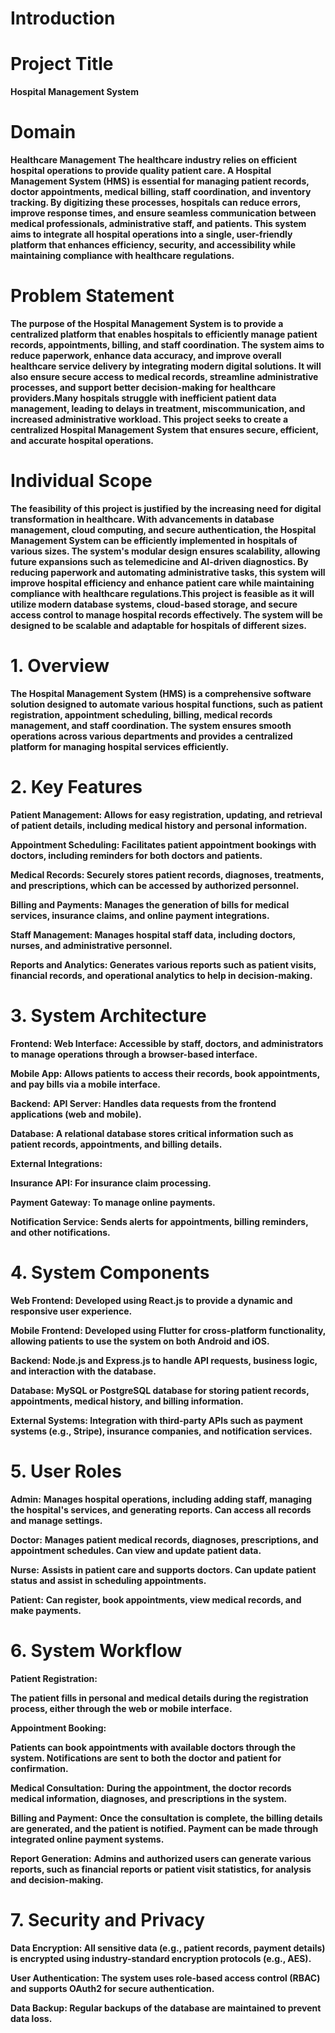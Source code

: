 # Introduction

# Project Title

**Hospital Management System**

# Domain
**Healthcare Management**
**The healthcare industry relies on efficient hospital operations to provide quality patient care. A Hospital Management System (HMS) is essential for managing patient records, doctor appointments, medical billing, staff coordination, and inventory tracking. By digitizing these processes, hospitals can reduce errors, improve response times, and ensure seamless communication between medical professionals, administrative staff, and patients. This system aims to integrate all hospital operations into a single, user-friendly platform that enhances efficiency, security, and accessibility while maintaining compliance with healthcare regulations.**

# Problem Statement

**The purpose of the Hospital Management System is to provide a centralized platform that enables hospitals to efficiently manage patient records, appointments, billing, and staff coordination. The system aims to reduce paperwork, enhance data accuracy, and improve overall healthcare service delivery by integrating modern digital solutions. It will also ensure secure access to medical records, streamline administrative processes, and support better decision-making for healthcare providers.Many hospitals struggle with inefficient patient data management, leading to delays in treatment, miscommunication, and increased administrative workload. This project seeks to create a centralized Hospital Management System that ensures secure, efficient, and accurate hospital operations.**

# Individual Scope

**The feasibility of this project is justified by the increasing need for digital transformation in healthcare. With advancements in database management, cloud computing, and secure authentication, the Hospital Management System can be efficiently implemented in hospitals of various sizes. The system's modular design ensures scalability, allowing future expansions such as telemedicine and AI-driven diagnostics. By reducing paperwork and automating administrative tasks, this system will improve hospital efficiency and enhance patient care while maintaining compliance with healthcare regulations.This project is feasible as it will utilize modern database systems, cloud-based storage, and secure access control to manage hospital records effectively. The system will be designed to be scalable and adaptable for hospitals of different sizes.**


# 1. Overview
**The Hospital Management System (HMS) is a comprehensive software solution designed to automate various hospital functions, such as patient registration, appointment scheduling, billing, medical records management, and staff coordination. The system ensures smooth operations across various departments and provides a centralized platform for managing hospital services efficiently.**

# 2. Key Features
**Patient Management: Allows for easy registration, updating, and retrieval of patient details, including medical history and personal information.**

**Appointment Scheduling: Facilitates patient appointment bookings with doctors, including reminders for both doctors and patients.**

**Medical Records: Securely stores patient records, diagnoses, treatments, and prescriptions, which can be accessed by authorized personnel.**

**Billing and Payments: Manages the generation of bills for medical services, insurance claims, and online payment integrations.**

**Staff Management: Manages hospital staff data, including doctors, nurses, and administrative personnel.**

**Reports and Analytics: Generates various reports such as patient visits, financial records, and operational analytics to help in decision-making.**

# 3. System Architecture
**Frontend:
Web Interface: Accessible by staff, doctors, and administrators to manage operations through a browser-based interface.**

**Mobile App: Allows patients to access their records, book appointments, and pay bills via a mobile interface.**

**Backend:**
**API Server: Handles data requests from the frontend applications (web and mobile).**

**Database: A relational database stores critical information such as patient records, appointments, and billing details.**

**External Integrations:**

**Insurance API: For insurance claim processing.**

**Payment Gateway: To manage online payments.**

**Notification Service: Sends alerts for appointments, billing reminders, and other notifications.**

# 4. System Components
**Web Frontend: Developed using React.js to provide a dynamic and responsive user experience.**

**Mobile Frontend: Developed using Flutter for cross-platform functionality, allowing patients to use the system on both Android and iOS.**

**Backend: Node.js and Express.js to handle API requests, business logic, and interaction with the database.**

**Database: MySQL or PostgreSQL database for storing patient records, appointments, medical history, and billing information.**

**External Systems: Integration with third-party APIs such as payment systems (e.g., Stripe), insurance companies, and notification services.**

# 5. User Roles
**Admin:**
**Manages hospital operations, including adding staff, managing the hospital's services, and generating reports.
Can access all records and manage settings.**

**Doctor:**
**Manages patient medical records, diagnoses, prescriptions, and appointment schedules.
Can view and update patient data.**

**Nurse:**
**Assists in patient care and supports doctors.
Can update patient status and assist in scheduling appointments.**

**Patient:**
**Can register, book appointments, view medical records, and make payments.**

# 6. System Workflow
**Patient Registration:**

**The patient fills in personal and medical details during the registration process, either through the web or mobile interface.**

**Appointment Booking:**

**Patients can book appointments with available doctors through the system.
Notifications are sent to both the doctor and patient for confirmation.**

**Medical Consultation:**
**During the appointment, the doctor records medical information, diagnoses, and prescriptions in the system.**

**Billing and Payment:**
**Once the consultation is complete, the billing details are generated, and the patient is notified.
Payment can be made through integrated online payment systems.**

**Report Generation:**
**Admins and authorized users can generate various reports, such as financial reports or patient visit statistics, for analysis and decision-making.**

# 7. Security and Privacy
**Data Encryption: All sensitive data (e.g., patient records, payment details) is encrypted using industry-standard encryption protocols (e.g., AES).**

**User Authentication: The system uses role-based access control (RBAC) and supports OAuth2 for secure authentication.**

**Data Backup: Regular backups of the database are maintained to prevent data loss.**
